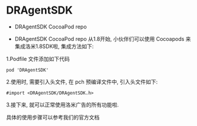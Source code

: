 # DRAgentSDK
- DRAgentSDK CocoaPod repo

- DRAgentSDK CocoaPod repo 从1.8开始, 小伙伴们可以使用 Cocoapods 来集成洛米1.8SDK啦, 集成方法如下:

1.Podfile 文件添加如下代码

    pod 'DRAgentSDK'

2.使用时, 需要引入头文件, 在 pch 预编译文件中, 引入头文件如下:

    #import <DRAgentSDK/DRAgentSDK.h>

3.接下来, 就可以正常使用洛米广告的所有功能啦.

具体的使用步骤可以参考我们的官方文档
